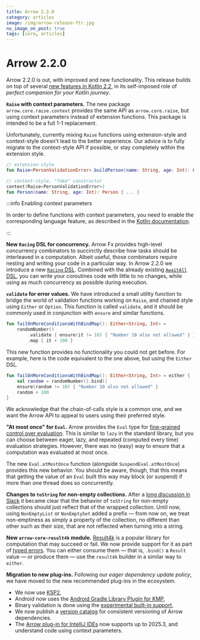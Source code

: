 ```yaml
---
title: Arrow 2.2.0
category: articles
image: /img/arrow-release-ftr.jpg
no_image_on_post: true
tags: [core, articles]
---
```


# Arrow 2.2.0

Arrow 2.2.0 is out, with improved and new functionality.
This release builds on top of several [new features in Kotlin 2.2](https://kotlinlang.org/docs/whatsnew22.html),
in its self-imposed role of _perfect companion for your Kotlin journey_.

**`Raise` with context parameters.**
The new package `arrow.core.raise.context` provides the same API as `arrow.core.raise`,
but using context parameters instead of extension functions.
This package is intended to be a full 1-1 replacement.

Unfortunately, currently mixing `Raise` functions using extension-style and
context-style doesn't lead to the better experience. Our advice is to fully migrate
to the context-style API if possible, or stay completely within the extension style.

```kotlin
// extension-style
fun Raise<PersonValidationError>.buildPerson(name: String, age: Int): Person { ... }

// context-style, "fake" constructor
context(Raise<PersonValidationError>)
fun Person(name: String, age: Int): Person { ... }
```

:::info Enabling context parameters

In order to define functions with context parameters, you need to enable the
corresponding language feature, as described in the
[Kotlin documentation](https://kotlinlang.org/docs/whatsnew22.html#preview-of-context-parameters).

:::

**New `Racing` DSL for concurrency.**
Arrow Fx provides high-level concurrency combinators
to succinctly describe how tasks should be interleaved in a computation.
Albeit useful, those combinators require nesting and writing your code in a
particular way. In Arrow 2.2.0 we introduce a new 
[`Racing` DSL](/learn/coroutines/racing/#racing-dsl-experimental).
Combined with the already existing
[`AwaitAll` DSL](/learn/coroutines/parallel/#await-all--parallelism-experimental),
you can write your coroutines code with little to no changes, while using as
much concurrency as possible during execution.

**`validate` for error values.**
We have introduced a small utility function to bridge the world of validation functions
working on `Raise`, and chained style using `Either` or `Option`. This function is
called `validate`, and it should be commonly used in conjunction with `ensure` and similar functions.

```kotlin
fun failOnMoreConditionsWithBindMap(): Either<String, Int> =
    randomNumber()
        .validate { ensure(it != 10) { "Number 10 also not allowed" } }
        .map { it + 100 }
```

This new function provides no functionality you could not get before.
For example, here is the code equivalent to the one above, but using the `Either` DSL.

```kotlin
fun failOnMoreConditionsWithBindMap(): Either<String, Int> = either {
    val random = randomNumber().bind()
    ensure(random != 10) { "Number 10 also not allowed" }
    random + 100
}
```

We acknowledge that the chain-of-calls style is a common one, and we want the Arrow API
to appeal to users using their preferred style.

**"At most once" for `Eval`.**
Arrow provides the `Eval` type for [fine-grained control over evaluation](https://arrow-kt.io/learn/collections-functions/eval/).
This is similar to `lazy` in the standard library, but you can choose
between eager, lazy, and repeated (computed every time) evaluation strategies.
However, there was no (easy) way to ensure that a computation was evaluated
at most once.

The new `Eval.atMostOnce` function (alongside `SuspendEval.atMostOnce`)
provides this new behavior. You should be aware, though, that this means
that getting the value of an `Eval` built this way may block (or suspend)
if more than one thread does so concurrently.

**Changes to `toString` for non-empty collections.**
After a [long discussion in Slack](https://kotlinlang.slack.com/archives/C5UPMM0A0/p1757410910270849)
it became clear that the behavior of `toString` for non-empty collections
should just reflect that of the wrapped collection. Until now, using
`NonEmptyList` or `NonEmptySet` added a prefix — from now on, we treat
non-emptiness as simply a property of the collection, no different than other
such as their size, that are not reflected when turning into a string.

**New `arrow-core-result4k` module.**
[Result4k](https://github.com/fork-handles/forkhandles/tree/trunk/result4k)
is a popular library for computation that may succeed or fail.
We now provide support for it as part of [typed errors](/learn/typed-errors/working-with-typed-errors/).
You can either consume them — that is, `.bind()` a `Result` value —
or produce them — use the `result4k` builder in a similar way to `either`.

**Migration to new plug-ins.** 
Following our _eager dependency update policy_, we have moved to the new recommended
plug-ins in the ecosystem.

- We now use [KSP2](https://github.com/google/ksp/blob/main/docs/ksp2.md),
- Android now uses the [Android Gradle Library Plugin for KMP](https://developer.android.com/kotlin/multiplatform/plugin),
- Binary validation is done using the [experimental built-in support](https://kotlinlang.org/docs/gradle-binary-compatibility-validation.html),
- We now publish a [version catalog](https://docs.gradle.org/current/userguide/version_catalogs.html#sec:importing-published-catalog)
  for consistent versioning of Arrow dependencies.
- The [Arrow plug-in for IntelliJ IDEs](https://plugins.jetbrains.com/plugin/24550-arrow)
  now supports up to 2025.3, and understand code using context parameters.
